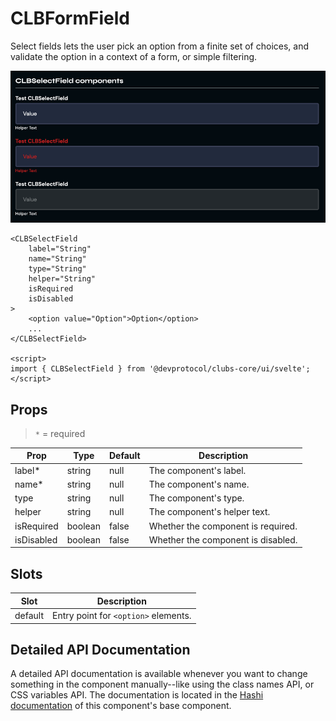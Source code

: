 # CLBFormField

Select fields lets the user pick an option from a finite set of choices, and validate the option in a context of a form,
or simple filtering.

![img.png](../_media/select-field.png)

```sveltehtml
<CLBSelectField
	label="String"
	name="String"
	type="String"
	helper="String"
	isRequired
	isDisabled
>
	<option value="Option">Option</option>
	...
</CLBSelectField>

<script>
import { CLBSelectField } from '@devprotocol/clubs-core/ui/svelte';
</script>
```

## Props

> `*` = required

| Prop        | Type    | Default | Description                        |
|-------------|---------|---------|------------------------------------|
| label*      | string  | null    | The component's label.             |
| name*       | string  | null    | The component's name.              |
| type        | string  | null    | The component's type.              |
| helper      | string  | null    | The component's helper text.       |
| isRequired  | boolean | false   | Whether the component is required. |
| isDisabled  | boolean | false   | Whether the component is disabled. |

## Slots
| Slot    | Description                          |
|---------|--------------------------------------|
| default | Entry point for `<option>` elements. |

## Detailed API Documentation

A detailed API documentation is available whenever you want to change something in the component manually--like using
the class names API, or CSS variables API. The documentation is located in
the [Hashi documentation](https://hashi-docs.netlify.app/docs/develop/select-field) of this component's base component.
